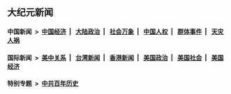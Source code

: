 ## 大纪元新闻

#### 中国新闻 &nbsp;>&nbsp; [中国经济](indexes/ncid283/README.md?07131245) &nbsp;| &nbsp; [大陆政治](indexes/ncid277/README.md?07131245) &nbsp;| &nbsp; [社会万象](indexes/ncid282/README.md?07131245) &nbsp;| &nbsp; [中国人权](indexes/ncid278/README.md?07131245) &nbsp;| &nbsp; [群体事件](indexes/ncid279/README.md?07131245) &nbsp;| &nbsp; [天灾人祸](indexes/ncid280/README.md?07131245)

#### 国际新闻 &nbsp;>&nbsp; [美中关系](indexes/nf1412576/README.md?07131245) &nbsp;| &nbsp; [台湾新闻](indexes/ncid1349361/README.md?07131245) &nbsp;| &nbsp; [香港新闻](indexes/ncid1349362/README.md?07131245) &nbsp;| &nbsp; [美国政治](indexes/ncid1078159/README.md?07131245) &nbsp;| &nbsp; [美国社会](indexes/ncid1078160/README.md?07131245) &nbsp;| &nbsp; [美国经济](indexes/ncid1078158/README.md?07131245)

#### 特别专题 &nbsp;>&nbsp; [中共百年历史](https://github.com/easy2view/epoch-special/blob/master/README.md?07131245)  
